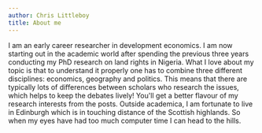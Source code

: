 ```yaml
---
author: Chris Littleboy
title: About me
---
```


I am an early career researcher in development economics. I am now starting out in the academic world after spending the previous three years conducting my PhD research on land rights in Nigeria. What I love about my topic is that to understand it properly one has to combine three different disciplines: economics, geography and politics. This means that there are typically lots of differences between scholars who research the issues, which helps to keep the debates lively! You'll get a better flavour of my research interests from the posts. Outside academica, I am fortunate to live in Edinburgh which is in touching distance of the Scottish highlands. So when my eyes have had too much computer time I can head to the hills.